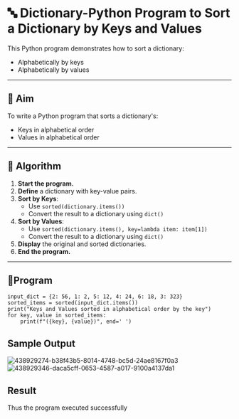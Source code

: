 # 🔤 Dictionary-Python Program to Sort a Dictionary by Keys and Values

This Python program demonstrates how to sort a dictionary:
- Alphabetically by keys
- Alphabetically by values

---

## 🎯 Aim

To write a Python program that sorts a dictionary's:
- Keys in alphabetical order
- Values in alphabetical order

---

## 🧠 Algorithm

1. **Start the program.**
2. **Define** a dictionary with key-value pairs.
3. **Sort by Keys**:
   - Use `sorted(dictionary.items())`
   - Convert the result to a dictionary using `dict()`
4. **Sort by Values**:
   - Use `sorted(dictionary.items(), key=lambda item: item[1])`
   - Convert the result to a dictionary using `dict()`
5. **Display** the original and sorted dictionaries.
6. **End the program.**

---

## 🧪Program
```
input_dict = {2: 56, 1: 2, 5: 12, 4: 24, 6: 18, 3: 323}
sorted_items = sorted(input_dict.items())
print("Keys and Values sorted in alphabetical order by the key")
for key, value in sorted_items:
    print(f"({key}, {value})", end=' ')
```

## Sample Output
![438929274-b38f43b5-8014-4748-bc5d-24ae8167f0a3](https://github.com/user-attachments/assets/f9bc0b79-70a0-4faa-8ce8-edca68c8b723)
![438929346-daca5cff-0653-4587-a017-9100a4137da1](https://github.com/user-attachments/assets/5f0cb2ce-5eaf-40ee-91a3-94b8a5596e3c)

## Result
Thus the program executed successfully
